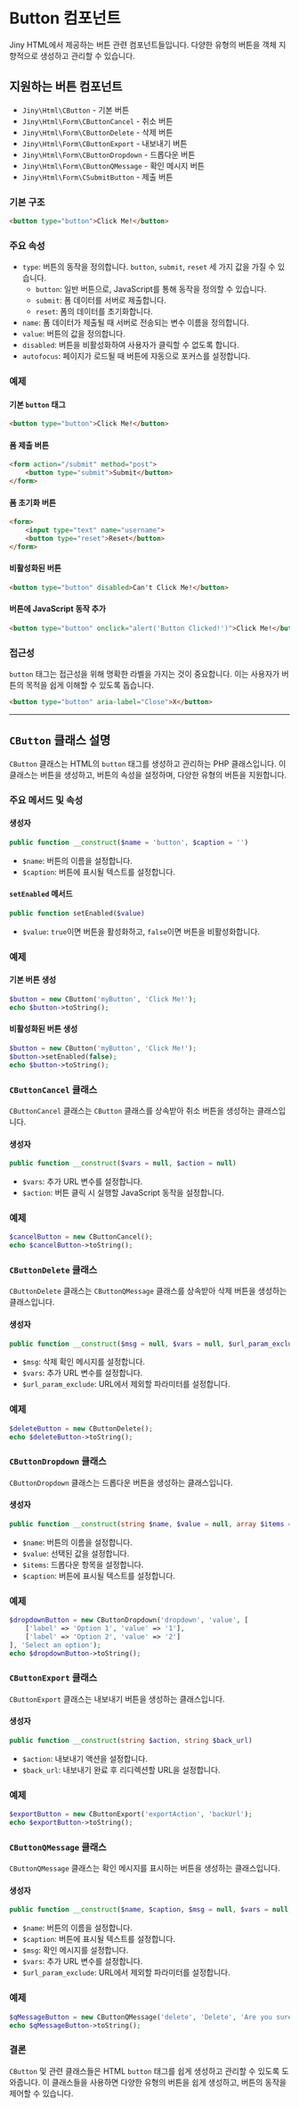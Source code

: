 # Button 컴포넌트

Jiny HTML에서 제공하는 버튼 관련 컴포넌트들입니다. 다양한 유형의 버튼을 객체 지향적으로 생성하고 관리할 수 있습니다.

## 지원하는 버튼 컴포넌트

* `Jiny\Html\CButton` - 기본 버튼
* `Jiny\Html\Form\CButtonCancel` - 취소 버튼
* `Jiny\Html\Form\CButtonDelete` - 삭제 버튼
* `Jiny\Html\Form\CButtonExport` - 내보내기 버튼
* `Jiny\Html\Form\CButtonDropdown` - 드롭다운 버튼
* `Jiny\Html\Form\CButtonQMessage` - 확인 메시지 버튼
* `Jiny\Html\Form\CSubmitButton` - 제출 버튼

### 기본 구조

```html
<button type="button">Click Me!</button>
```

### 주요 속성

- `type`: 버튼의 동작을 정의합니다. `button`, `submit`, `reset` 세 가지 값을 가질 수 있습니다.
  - `button`: 일반 버튼으로, JavaScript를 통해 동작을 정의할 수 있습니다.
  - `submit`: 폼 데이터를 서버로 제출합니다.
  - `reset`: 폼의 데이터를 초기화합니다.
- `name`: 폼 데이터가 제출될 때 서버로 전송되는 변수 이름을 정의합니다.
- `value`: 버튼의 값을 정의합니다.
- `disabled`: 버튼을 비활성화하여 사용자가 클릭할 수 없도록 합니다.
- `autofocus`: 페이지가 로드될 때 버튼에 자동으로 포커스를 설정합니다.

### 예제

#### 기본 `button` 태그

```html
<button type="button">Click Me!</button>
```

#### 폼 제출 버튼

```html
<form action="/submit" method="post">
    <button type="submit">Submit</button>
</form>
```

#### 폼 초기화 버튼

```html
<form>
    <input type="text" name="username">
    <button type="reset">Reset</button>
</form>
```

#### 비활성화된 버튼

```html
<button type="button" disabled>Can't Click Me!</button>
```

#### 버튼에 JavaScript 동작 추가

```html
<button type="button" onclick="alert('Button Clicked!')">Click Me!</button>
```

### 접근성

`button` 태그는 접근성을 위해 명확한 라벨을 가지는 것이 중요합니다. 이는 사용자가 버튼의 목적을 쉽게 이해할 수 있도록 돕습니다.

```html
<button type="button" aria-label="Close">X</button>
```

---

## `CButton` 클래스 설명

`CButton` 클래스는 HTML의 `button` 태그를 생성하고 관리하는 PHP 클래스입니다. 이 클래스는 버튼을 생성하고, 버튼의 속성을 설정하며, 다양한 유형의 버튼을 지원합니다.

### 주요 메서드 및 속성

#### 생성자

```php
public function __construct($name = 'button', $caption = '')
```

- `$name`: 버튼의 이름을 설정합니다.
- `$caption`: 버튼에 표시될 텍스트를 설정합니다.

#### `setEnabled` 메서드

```php
public function setEnabled($value)
```

- `$value`: `true`이면 버튼을 활성화하고, `false`이면 버튼을 비활성화합니다.

### 예제

#### 기본 버튼 생성

```php
$button = new CButton('myButton', 'Click Me!');
echo $button->toString();
```

#### 비활성화된 버튼 생성

```php
$button = new CButton('myButton', 'Click Me!');
$button->setEnabled(false);
echo $button->toString();
```

### `CButtonCancel` 클래스

`CButtonCancel` 클래스는 `CButton` 클래스를 상속받아 취소 버튼을 생성하는 클래스입니다.

#### 생성자

```php
public function __construct($vars = null, $action = null)
```

- `$vars`: 추가 URL 변수를 설정합니다.
- `$action`: 버튼 클릭 시 실행할 JavaScript 동작을 설정합니다.

### 예제

```php
$cancelButton = new CButtonCancel();
echo $cancelButton->toString();
```

### `CButtonDelete` 클래스

`CButtonDelete` 클래스는 `CButtonQMessage` 클래스를 상속받아 삭제 버튼을 생성하는 클래스입니다.

#### 생성자

```php
public function __construct($msg = null, $vars = null, $url_param_exclude = '')
```

- `$msg`: 삭제 확인 메시지를 설정합니다.
- `$vars`: 추가 URL 변수를 설정합니다.
- `$url_param_exclude`: URL에서 제외할 파라미터를 설정합니다.

### 예제

```php
$deleteButton = new CButtonDelete();
echo $deleteButton->toString();
```

### `CButtonDropdown` 클래스

`CButtonDropdown` 클래스는 드롭다운 버튼을 생성하는 클래스입니다.

#### 생성자

```php
public function __construct(string $name, $value = null, array $items = [], string $caption = '')
```

- `$name`: 버튼의 이름을 설정합니다.
- `$value`: 선택된 값을 설정합니다.
- `$items`: 드롭다운 항목을 설정합니다.
- `$caption`: 버튼에 표시될 텍스트를 설정합니다.

### 예제

```php
$dropdownButton = new CButtonDropdown('dropdown', 'value', [
    ['label' => 'Option 1', 'value' => '1'],
    ['label' => 'Option 2', 'value' => '2']
], 'Select an option');
echo $dropdownButton->toString();
```

### `CButtonExport` 클래스

`CButtonExport` 클래스는 내보내기 버튼을 생성하는 클래스입니다.

#### 생성자

```php
public function __construct(string $action, string $back_url)
```

- `$action`: 내보내기 액션을 설정합니다.
- `$back_url`: 내보내기 완료 후 리디렉션할 URL을 설정합니다.

### 예제

```php
$exportButton = new CButtonExport('exportAction', 'backUrl');
echo $exportButton->toString();
```

### `CButtonQMessage` 클래스

`CButtonQMessage` 클래스는 확인 메시지를 표시하는 버튼을 생성하는 클래스입니다.

#### 생성자

```php
public function __construct($name, $caption, $msg = null, $vars = null, $url_param_exclude = '')
```

- `$name`: 버튼의 이름을 설정합니다.
- `$caption`: 버튼에 표시될 텍스트를 설정합니다.
- `$msg`: 확인 메시지를 설정합니다.
- `$vars`: 추가 URL 변수를 설정합니다.
- `$url_param_exclude`: URL에서 제외할 파라미터를 설정합니다.

### 예제

```php
$qMessageButton = new CButtonQMessage('delete', 'Delete', 'Are you sure?');
echo $qMessageButton->toString();
```

### 결론

`CButton` 및 관련 클래스들은 HTML `button` 태그를 쉽게 생성하고 관리할 수 있도록 도와줍니다. 이 클래스들을 사용하면 다양한 유형의 버튼을 쉽게 생성하고, 버튼의 동작을 제어할 수 있습니다.